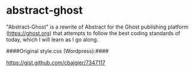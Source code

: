 abstract-ghost
==============
"Abstract-Ghost" is a rewrite of Abstract for the Ghost publishing platform (https://ghost.org) that attempts to follow the best coding standards of today, which I will learn as I go along.

####Original style.css (Wordpress):####

https://gist.github.com/cbajgier/7347117
